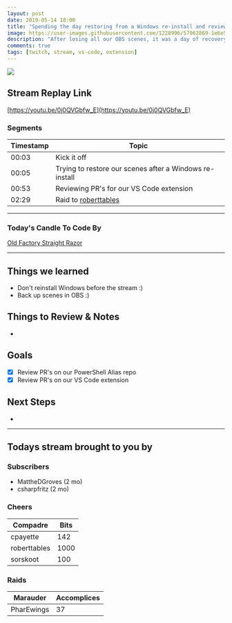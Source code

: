 ```yaml
---
layout: post
date: 2019-05-14 18:00
title: "Spending the day restoring from a Windows re-install and reviewing pull requests"
image: https://user-images.githubusercontent.com/1228996/57962869-1e6e5500-78e2-11e9-89f9-4b9e8e10b460.png
description: "After losing all our OBS scenes, it was a day of recovery.  Then we got a few PR's reviewed."
comments: true
tags: [twitch, stream, vs-code, extension]
---
```


<img src="{{page.image}}"/>

## Stream Replay Link

[https://youtu.be/0j0QVGbfw_E](https://youtu.be/0j0QVGbfw_E)

<!--more-->

### Segments

| Timestamp | Topic
| ---       | ---
| 00:03     | Kick it off
| 00:05     | Trying to restore our scenes after a Windows re-install
| 00:53     | Reviewing PR's for our VS Code extension
| 02:29     | Raid to [roberttables](https://twitch.tv/roberttables)

---

### Today's Candle To Code By

[Old Factory Straight Razor](https://amzn.to/2IHHPNJ)

---

## Things we learned

- Don't reinstall Windows before the stream :)
- Back up scenes in OBS :)

## Things to Review & Notes

- 

## Goals

- [x] Review PR's on our PowerShell Alias repo
- [x] Review PR's on our VS Code extension

## Next Steps

- 

---

## Todays stream brought to you by

### Subscribers

- MattheDGroves (2 mo)
- csharpfritz (2 mo)

### Cheers

| Compadre      | Bits
| ---           | ---
| cpayette      | 142
| roberttables  | 1000
| sorskoot      | 100

### Raids

| Marauder      | Accomplices
| ---           | ---
| PharEwings    | 37
